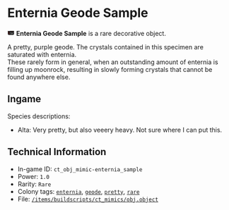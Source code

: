 # Enternia Geode Sample

<img src="https://raw.githubusercontent.com/Ceterai/Enternia/main/objects/alta/eds/decorative/table/icon.png" alt="Enternia Geode Sample icon" loading="lazy" height="16px" width="auto" /> **Enternia Geode Sample** is a rare decorative object.

A pretty, purple geode. The crystals contained in this specimen are saturated with enternia.  
These rarely form in general, when an outstanding amount of enternia is filling up moonrock, resulting in slowly forming crystals that cannot be found anywhere else.

## Ingame

Species descriptions:

- Alta: Very pretty, but also veeery heavy. Not sure where I can put this.

## Technical Information

- In-game ID: `ct_obj_mimic-enternia_sample`
- Power: `1.0`
- Rarity: `Rare`
- Colony tags: [`enternia`](https://ceterai.github.io/MyEnternia/Wiki/Tags/Enternia), [`geode`](https://ceterai.github.io/MyEnternia/Wiki/Tags/Geode), [`pretty`](https://ceterai.github.io/MyEnternia/Wiki/Tags/Pretty), [`rare`](https://ceterai.github.io/MyEnternia/Wiki/Tags/Rare)
- File: [`/items/buildscripts/ct_mimics/obj.object`](https://github.com/Ceterai/Enternia/blob/main/items/buildscripts/ct_mimics/obj.object)
